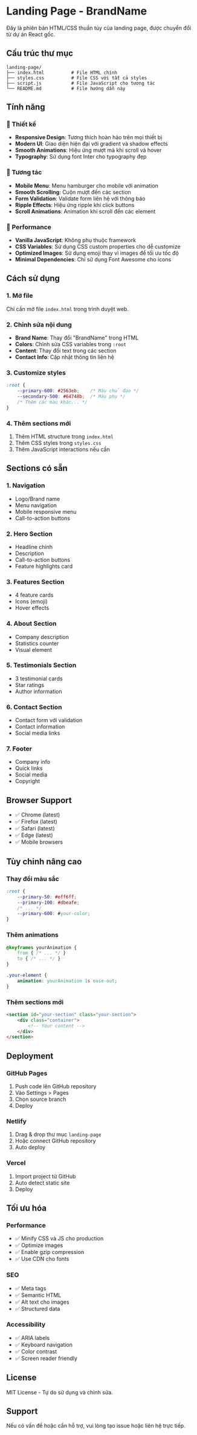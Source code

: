 # Landing Page - BrandName

Đây là phiên bản HTML/CSS thuần túy của landing page, được chuyển đổi từ dự án React gốc.

## Cấu trúc thư mục

```
landing-page/
├── index.html          # File HTML chính
├── styles.css          # File CSS với tất cả styles
├── script.js           # File JavaScript cho tương tác
└── README.md           # File hướng dẫn này
```

## Tính năng

### 🎨 Thiết kế
- **Responsive Design**: Tương thích hoàn hảo trên mọi thiết bị
- **Modern UI**: Giao diện hiện đại với gradient và shadow effects
- **Smooth Animations**: Hiệu ứng mượt mà khi scroll và hover
- **Typography**: Sử dụng font Inter cho typography đẹp

### 📱 Tương tác
- **Mobile Menu**: Menu hamburger cho mobile với animation
- **Smooth Scrolling**: Cuộn mượt đến các section
- **Form Validation**: Validate form liên hệ với thông báo
- **Ripple Effects**: Hiệu ứng ripple khi click buttons
- **Scroll Animations**: Animation khi scroll đến các element

### 🚀 Performance
- **Vanilla JavaScript**: Không phụ thuộc framework
- **CSS Variables**: Sử dụng CSS custom properties cho dễ customize
- **Optimized Images**: Sử dụng emoji thay vì images để tối ưu tốc độ
- **Minimal Dependencies**: Chỉ sử dụng Font Awesome cho icons

## Cách sử dụng

### 1. Mở file
Chỉ cần mở file `index.html` trong trình duyệt web.

### 2. Chỉnh sửa nội dung
- **Brand Name**: Thay đổi "BrandName" trong HTML
- **Colors**: Chỉnh sửa CSS variables trong `:root`
- **Content**: Thay đổi text trong các section
- **Contact Info**: Cập nhật thông tin liên hệ

### 3. Customize styles
```css
:root {
    --primary-600: #2563eb;    /* Màu chủ đạo */
    --secondary-500: #64748b;  /* Màu phụ */
    /* Thêm các màu khác... */
}
```

### 4. Thêm sections mới
1. Thêm HTML structure trong `index.html`
2. Thêm CSS styles trong `styles.css`
3. Thêm JavaScript interactions nếu cần

## Sections có sẵn

### 1. Navigation
- Logo/Brand name
- Menu navigation
- Mobile responsive menu
- Call-to-action buttons

### 2. Hero Section
- Headline chính
- Description
- Call-to-action buttons
- Feature highlights card

### 3. Features Section
- 4 feature cards
- Icons (emoji)
- Hover effects

### 4. About Section
- Company description
- Statistics counter
- Visual element

### 5. Testimonials Section
- 3 testimonial cards
- Star ratings
- Author information

### 6. Contact Section
- Contact form với validation
- Contact information
- Social media links

### 7. Footer
- Company info
- Quick links
- Social media
- Copyright

## Browser Support

- ✅ Chrome (latest)
- ✅ Firefox (latest)
- ✅ Safari (latest)
- ✅ Edge (latest)
- ✅ Mobile browsers

## Tùy chỉnh nâng cao

### Thay đổi màu sắc
```css
:root {
    --primary-50: #eff6ff;
    --primary-100: #dbeafe;
    /* ... */
    --primary-600: #your-color;
}
```

### Thêm animations
```css
@keyframes yourAnimation {
    from { /* ... */ }
    to { /* ... */ }
}

.your-element {
    animation: yourAnimation 1s ease-out;
}
```

### Thêm sections mới
```html
<section id="your-section" class="your-section">
    <div class="container">
        <!-- Your content -->
    </div>
</section>
```

## Deployment

### GitHub Pages
1. Push code lên GitHub repository
2. Vào Settings > Pages
3. Chọn source branch
4. Deploy

### Netlify
1. Drag & drop thư mục `landing-page`
2. Hoặc connect GitHub repository
3. Auto deploy

### Vercel
1. Import project từ GitHub
2. Auto detect static site
3. Deploy

## Tối ưu hóa

### Performance
- ✅ Minify CSS và JS cho production
- ✅ Optimize images
- ✅ Enable gzip compression
- ✅ Use CDN cho fonts

### SEO
- ✅ Meta tags
- ✅ Semantic HTML
- ✅ Alt text cho images
- ✅ Structured data

### Accessibility
- ✅ ARIA labels
- ✅ Keyboard navigation
- ✅ Color contrast
- ✅ Screen reader friendly

## License

MIT License - Tự do sử dụng và chỉnh sửa.

## Support

Nếu có vấn đề hoặc cần hỗ trợ, vui lòng tạo issue hoặc liên hệ trực tiếp. 